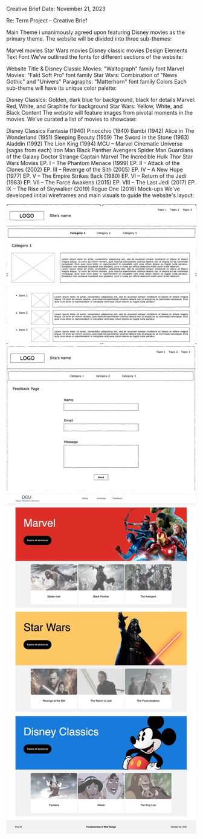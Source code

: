 Creative Brief
Date: November 21, 2023

Re: Term Project – Creative Brief

Main Theme
i unanimously agreed upon featuring Disney movies as the primary theme. The website will be divided into three sub-themes:

Marvel movies
Star Wars movies
Disney classic movies
Design Elements
Text Font
We’ve outlined the fonts for different sections of the website:

Website Title & Disney Classic Movies: "Waltograph" family font
Marvel Movies: "Fakt Soft Pro" font family
Star Wars: Combination of "News Gothic" and "Univers"
Paragraphs: "Matterhorn" font family
Colors
Each sub-theme will have its unique color palette:

Disney Classics: Golden, dark blue for background, black for details
Marvel: Red, White, and Graphite for background
Star Wars: Yellow, White, and Black
Content
The website will feature images from pivotal moments in the movies. We've curated a list of movies to showcase:

Disney Classics
Fantasia (1940)
Pinocchio (1940)
Bambi (1942)
Alice in The Wonderland (1951)
Sleeping Beauty (1959)
The Sword in the Stone (1963)
Aladdin (1992)
The Lion King (1994)
MCU – Marvel Cinematic Universe (sagas from each)
Iron Man
Black Panther
Avengers
Spider Man
Guardians of the Galaxy
Doctor Strange
Captain Marvel
The Incredible Hulk
Thor
Star Wars Movies
EP. I – The Phantom Menace (1999)
EP. II – Attack of the Clones (2002)
EP. III – Revenge of the Sith (2005)
EP. IV – A New Hope (1977)
EP. V – The Empire Strikes Back (1980)
EP. VI – Return of the Jedi (1983)
EP. VII – The Force Awakens (2015)
EP. VIII – The Last Jedi (2017)
EP. IX – The Rise of Skywalker (2019)
Rogue One (2016)
Mock-ups
We've developed initial wireframes and main visuals to guide the website's layout:

![Alt text](images/wireframe1.png)
![Alt text](images/wireframe2.png)
![Alt text](images/main.jpg)

